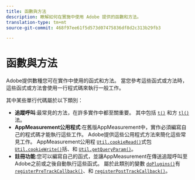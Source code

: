 ```yaml
---
title: 函數與方法
description: 瞭解如何在實施中使用 Adobe 提供的函數和方法。
translation-type: tm+mt
source-git-commit: 468f97ee61f5d573d07475836df8d2c313b29fb3

---
```



# 函數與方法

Adobe提供數種您可在實作中使用的函式和方法。 當您參考這些函式或方法時，這些函式或方法會使用一行程式碼來執行一般工作。

其中某些單行代碼屬於以下類別：

* **追蹤呼叫**:最常見的方法，在許多實作中都至關重要。 其中包括 [`t()`](t-method.md) 和方 [`tl()`](tl-method.md) 法。
* **AppMeasurement公用程式**:在舊版AppMeasurement中，實作必須編寫自己的程式碼才能執行這些工作。 Adobe提供這些公用程式方法來簡化這些常見工作。 AppMeasurement公用程 [`Util.cookieRead()`](util-cookieread.md)式包 [`Util.cookieWrite()`](util-cookiewrite.md)括、和 [`Util.getQueryParam()`](util-getqueryparam.md)。
* **註冊功能**:您可以編寫自己的函式，並讓AppMeasurement在傳送追蹤呼叫至Adobe之前或之後自動執行這些函式。 屬於此類別的變數 [`doPlugins()`](doplugins.md)有 [`registerPreTrackCallback()`](registerpretrackcallback.md)、和 [`registerPostTrackCallback()`](registerposttrackcallback.md)。
